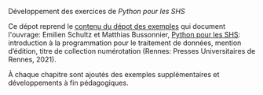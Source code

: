 Développement des exercices de _Python pour les SHS_

Ce dépot reprend le [contenu du dépot des exemples](https://github.com/pyshs/exemples-manue) qui document l'ouvrage: Emilien Schultz et Matthias Bussonnier, [Python pour les SHS](http://www.pur-editions.fr/detail.php?idOuv=5092): introduction à la programmation pour le traitement de données, mention d’édition, titre de collection numérotation (Rennes: Presses Universitaires de Rennes, 2021).

À chaque chapitre sont ajoutés des exemples supplémentaires et développements à fin pédagogiques.
